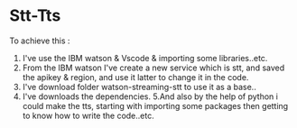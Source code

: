 # Stt-Tts
To achieve this :
1. I've use the IBM watson & Vscode & importing some libraries..etc. 
2. From the IBM watson I've create a new service which is stt, and saved the apikey & region, and use it latter to change it in the code.
3. I've download folder watson-streaming-stt to use it as a base..
4. I've downloads the dependencies.
5.And also by the help of python i could make the tts, starting with importing some packages 
then getting to know how to write the code..etc.
